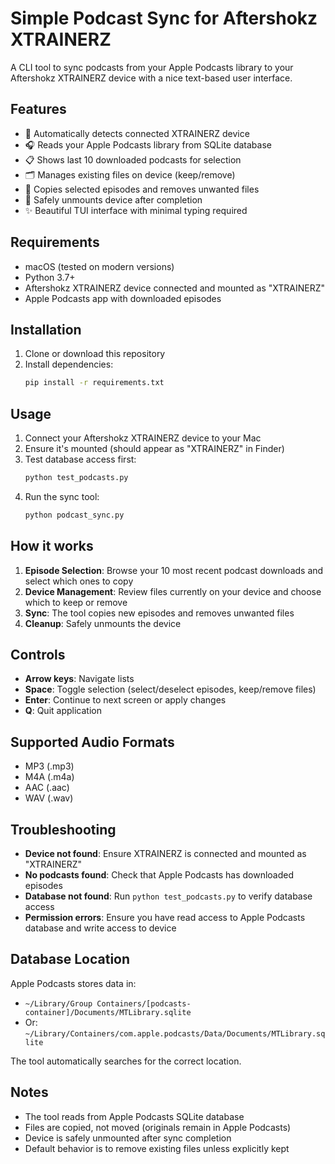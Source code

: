 # Simple Podcast Sync for Aftershokz XTRAINERZ

A CLI tool to sync podcasts from your Apple Podcasts library to your Aftershokz XTRAINERZ device with a nice text-based user interface.

## Features

- 📱 Automatically detects connected XTRAINERZ device
- 🎧 Reads your Apple Podcasts library from SQLite database
- 📋 Shows last 10 downloaded podcasts for selection
- 🗂️ Manages existing files on device (keep/remove)
- 🔄 Copies selected episodes and removes unwanted files
- 💾 Safely unmounts device after completion
- ✨ Beautiful TUI interface with minimal typing required

## Requirements

- macOS (tested on modern versions)
- Python 3.7+
- Aftershokz XTRAINERZ device connected and mounted as "XTRAINERZ"
- Apple Podcasts app with downloaded episodes

## Installation

1. Clone or download this repository
2. Install dependencies:
   ```bash
   pip install -r requirements.txt
   ```

## Usage

1. Connect your Aftershokz XTRAINERZ device to your Mac
2. Ensure it's mounted (should appear as "XTRAINERZ" in Finder)
3. Test database access first:
   ```bash
   python test_podcasts.py
   ```
4. Run the sync tool:
   ```bash
   python podcast_sync.py
   ```

## How it works

1. **Episode Selection**: Browse your 10 most recent podcast downloads and select which ones to copy
2. **Device Management**: Review files currently on your device and choose which to keep or remove
3. **Sync**: The tool copies new episodes and removes unwanted files
4. **Cleanup**: Safely unmounts the device

## Controls

- **Arrow keys**: Navigate lists
- **Space**: Toggle selection (select/deselect episodes, keep/remove files)
- **Enter**: Continue to next screen or apply changes
- **Q**: Quit application

## Supported Audio Formats

- MP3 (.mp3)
- M4A (.m4a)
- AAC (.aac)
- WAV (.wav)

## Troubleshooting

- **Device not found**: Ensure XTRAINERZ is connected and mounted as "XTRAINERZ"
- **No podcasts found**: Check that Apple Podcasts has downloaded episodes
- **Database not found**: Run `python test_podcasts.py` to verify database access
- **Permission errors**: Ensure you have read access to Apple Podcasts database and write access to device

## Database Location

Apple Podcasts stores data in:
- `~/Library/Group Containers/[podcasts-container]/Documents/MTLibrary.sqlite`
- Or: `~/Library/Containers/com.apple.podcasts/Data/Documents/MTLibrary.sqlite`

The tool automatically searches for the correct location.

## Notes

- The tool reads from Apple Podcasts SQLite database
- Files are copied, not moved (originals remain in Apple Podcasts)
- Device is safely unmounted after sync completion
- Default behavior is to remove existing files unless explicitly kept

